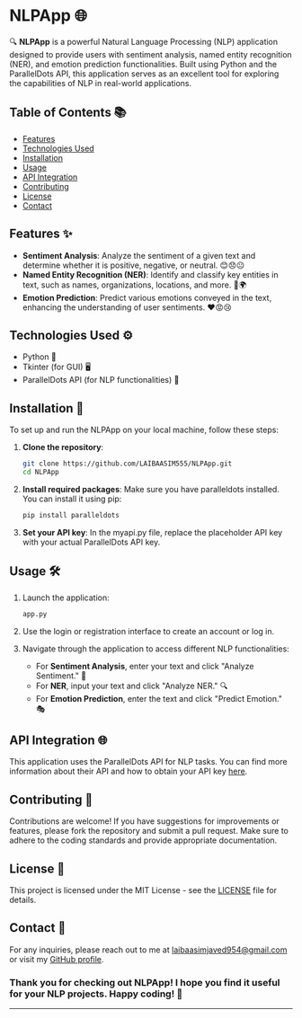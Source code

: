 # NLPApp 🌐

🔍 **NLPApp** is a powerful Natural Language Processing (NLP) application designed to provide users with sentiment analysis, named entity recognition (NER), and emotion prediction functionalities. Built using Python and the ParallelDots API, this application serves as an excellent tool for exploring the capabilities of NLP in real-world applications.

## Table of Contents 📚

- [Features](#features)
- [Technologies Used](#technologies-used)
- [Installation](#installation)
- [Usage](#usage)
- [API Integration](#api-integration)
- [Contributing](#contributing)
- [License](#license)
- [Contact](#contact)

## Features ✨

- **Sentiment Analysis**: Analyze the sentiment of a given text and determine whether it is positive, negative, or neutral. 😊😞😐
- **Named Entity Recognition (NER)**: Identify and classify key entities in text, such as names, organizations, locations, and more. 🏢🌍
- **Emotion Prediction**: Predict various emotions conveyed in the text, enhancing the understanding of user sentiments. ❤️😡😢

## Technologies Used ⚙️

- Python 🐍
- Tkinter (for GUI) 🖥️
- ParallelDots API (for NLP functionalities) 📡

## Installation 🚀

To set up and run the NLPApp on your local machine, follow these steps:

1. **Clone the repository**:
   ```bash
   git clone https://github.com/LAIBAASIM555/NLPApp.git
   cd NLPApp

2. **Install required packages**: Make sure you have paralleldots  installed. You can install it using pip:
   ```bash
   pip install paralleldots
3. **Set your API key**: In the myapi.py file, replace the placeholder API key with your actual ParallelDots API key.



##  Usage 🛠️

1. Launch the application:
   ```bash
   app.py
   ```

2. Use the login or registration interface to create an account or log in.
3. Navigate through the application to access different NLP functionalities:
   - For **Sentiment Analysis**, enter your text and click "Analyze Sentiment." 📝
   - For **NER**, input your text and click "Analyze NER." 🔍
   - For **Emotion Prediction**, enter the text and click "Predict Emotion." 🎭

## API Integration 🌐

This application uses the ParallelDots API for NLP tasks. You can find more information about their API and how to obtain your API key [here](https://www.paralleldots.com/).

## Contributing 🤝

Contributions are welcome! If you have suggestions for improvements or features, please fork the repository and submit a pull request. Make sure to adhere to the coding standards and provide appropriate documentation.

## License 📜

This project is licensed under the MIT License - see the [LICENSE](LICENSE) file for details.

## Contact 📧

For any inquiries, please reach out to me at [laibaasimjaved954@gmail.com](laibaasimjaved954@gmail.com) or visit my [GitHub profile](https://github.com/LAIBAASIM555).



### Thank you for checking out NLPApp! I hope you find it useful for your NLP projects. Happy coding! 🎉
---
